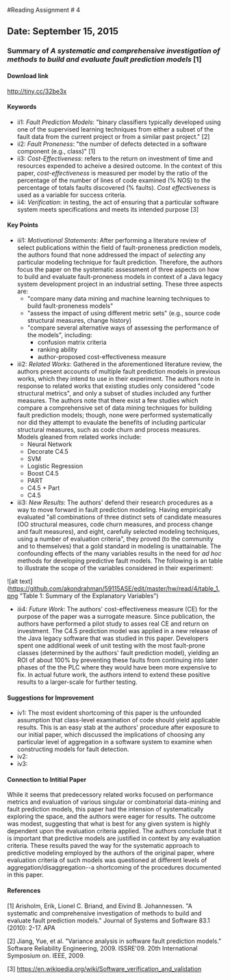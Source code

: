 #Reading Assignment # 4

## Date: September 15, 2015

### Summary of _A systematic and comprehensive investigation of methods to build and evaluate fault prediction models_ [1]

#### Download link
http://tiny.cc/32be3x

#### Keywords
* ii1: _Fault Prediction Models_: "binary classifiers typically developed using one of the supervised learning techniques from either a subset of the fault data from the current project or from a similar past project." [2]
* ii2: _Fault Proneness_: "the number of defects detected in a software component (e.g., class)" [1]
* ii3: _Cost-Effectiveness_: refers to the return on investment of time and resources expended to acheive a desired outcome.  In the context of this paper, _cost-effectiveness_ is measured per model by the ratio of the percentage of the number of lines of code examined (% NOS) to the percentage of totals faults discovered (% faults).  _Cost effectiveness_ is used as a variable for success criteria.
* ii4: _Verification_: in testing, the act of ensuring that a particular software system meets specifications and meets its intended purpose [3]

#### Key Points
* iii1: _Motivational Statements_: After performing a literature review of select publications within the field of fault-proneness prediction models, the authors found that none addressed the impact of _selecting_ any particular modeling technique for fault prediction.  Therefore, the authors focus the paper on the systematic assessment of three aspects on how to build and evaluate fault-proneness models in context of a Java legacy system development project in an industrial setting.  These three aspects are:
  * "compare many data mining and machine learning techniques to build fault-proneness models"
  * "assess the impact of using different metric sets" (e.g., source code structural measures, change history)
  * "compare several alternative ways of assessing the performance of the models", including:
    * confusion matrix criteria
    * ranking ability
    * author-proposed cost-effectiveness measure
* iii2: _Related Works_: Gathered in the aforementioned literature review, the authors present accounts of multiple fault prediction models in previous works, which they intend to use in their experiment. The authors note in response to related works that existing studies only considered "code structural metrics", and only a subset of studies included any further measures. The authors note that there exist a few studies which compare a comprehensive set of data mining techniques for building fault prediction models; though, none were performed systematically nor did they attempt to evaulate the benefits of including particular structural measures, such as code churn and process measures. Models gleaned from related works include:
  *  Neural Network
  *  Decorate C4.5
  *  SVM
  *  Logistic Regression
  *  Boost C4.5
  *  PART
  *  C4.5 + Part
  *  C4.5
* iii3: _New Results_: The authors' defend their research procedures as a way to move forward in fault prediction modeling.  Having empirically evaluated "all combinations of three distinct sets of candidate measures (OO structural measures, code churn measures, and process change and fault measures), and eight, carefully selected modeling techniques, using a number of evaluation criteria", they proved (to the community and to themselves) that a gold standard in modeling is unattainable.  The confounding effects of the many variables results in the need for _ad hoc_ methods for developing predictive fault models. The following is an table to illustrate the scope of the variables considered in their experiment:

![alt text] (https://github.com/akondrahman/59115ASE/edit/master/hw/read/4/table_1.png "Table 1: Summary of the Explanatory Variables")

* iii4: _Future Work_:  The authors' cost-effectiveness measure (CE) for the purpose of the paper was a surrogate measure.  Since publication, the authors have performed a pilot study to asses real CE and return on investment. The C4.5 prediction model was applied in a new release of the Java legacy software that was studied in this paper. Developers spent one additional week of unit testing with the most fault-prone classes (determined by the authors' fault prediction model), yielding an ROI of about 100% by preventing these faults from continuing into later phases of the the PLC where they would have been more expensive to fix.  In actual future work, the authors intend to extend these positive results to a larger-scale for further testing.

#### Suggestions for Improvement
* iv1: The most evident shortcoming of this paper is the unfounded assumption that class-level examination of code should yield applicable results. This is an easy stab at the authors' procedure after exposure to our initial paper, which discussed the implications of choosing any particular level of aggregation in a software system to examine when constructing models for fault detection.
* iv2: 
* iv3:

#### Connection to Intitial Paper
While it seems that predecessory related works focused on performance metrics and evaluation of various singular or combinatorial data-mining and fault prediction models, this paper had the intension of systematically exploring the space, and the authors were eager for results.  The outcome was modest, suggesting that what is best for any given system is highly dependent upon the evaluation criteria applied.  The authors conclude that it is important that predictive models are justified in context by any evaluation criteria. These results paved the way for the systematic approach to predictive modeling employed by the authors of the original paper, where evaluation criteria of such models was questioned at different levels of aggregation/disaggregation--a shortcoming of the procedures documented in this paper.

#### References
[1] Arisholm, Erik, Lionel C. Briand, and Eivind B. Johannessen. "A systematic and comprehensive investigation of methods to build and evaluate fault prediction models." Journal of Systems and Software 83.1 (2010): 2-17.
APA	

[2] Jiang, Yue, et al. "Variance analysis in software fault prediction models." Software Reliability Engineering, 2009. ISSRE'09. 20th International Symposium on. IEEE, 2009.

[3] https://en.wikipedia.org/wiki/Software_verification_and_validation
